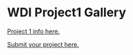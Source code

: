 # WDI Project1 Gallery

[Project 1 info here.](https://github.com/ga-wdi-exercises/project1)

[Submit your project here.](https://github.com/ga-dc/project1-gallery/issues/new?body=Link%20to%20repo%3A%0ALink%20to%20deployed%20app%3A%0A%0AThings%20you%27d%20like%20specific%20feedback%20on%3A%0A%0A)
